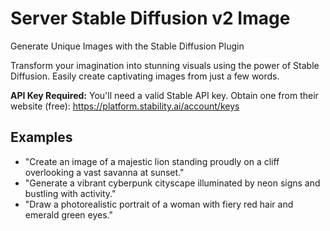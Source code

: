 # Server Stable Diffusion v2 Image

Generate Unique Images with the Stable Diffusion Plugin

Transform your imagination into stunning visuals using the power of Stable Diffusion. Easily create captivating images from just a few words.

**API Key Required:** You'll need a valid Stable API key. Obtain one from their website (free): https://platform.stability.ai/account/keys

## Examples

- "Create an image of a majestic lion standing proudly on a cliff overlooking a vast savanna at sunset."
- "Generate a vibrant cyberpunk cityscape illuminated by neon signs and bustling with activity."
- "Draw a photorealistic portrait of a woman with fiery red hair and emerald green eyes."
